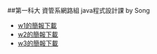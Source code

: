 ##第一科大 資管系網路組 java程式設計課 by Song
- [w1的簡報下載](http://www.mis.nkfust.edu.tw/newMis/files/service/java20151007.pdf)
- [w2的簡報下載](http://www.mis.nkfust.edu.tw/newMis/files/service/java20151013.pdf)
- [w3的簡報下載](http://www.mis.nkfust.edu.tw/newMis/files/service/java20151021.pdf)
